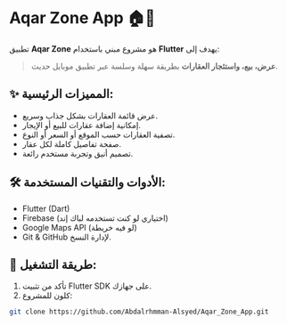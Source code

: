 # Aqar Zone App 🏠📱

تطبيق **Aqar Zone** هو مشروع مبني باستخدام **Flutter** يهدف إلى:
> **عرض، بيع، واستئجار العقارات** بطريقة سهلة وسلسة عبر تطبيق موبايل حديث.

## ✨ المميزات الرئيسية:
- عرض قائمة العقارات بشكل جذاب وسريع.
- إمكانية إضافة عقارات للبيع أو الإيجار.
- تصفية العقارات حسب الموقع أو السعر أو النوع.
- صفحة تفاصيل كاملة لكل عقار.
- تصميم أنيق وتجربة مستخدم رائعة.

## 🛠️ الأدوات والتقنيات المستخدمة:
- Flutter (Dart)
- Firebase (اختياري لو كنت تستخدمه لباك إند)
- Google Maps API (لو فيه خريطة)
- Git & GitHub لإدارة النسخ.

## 🚀 طريقة التشغيل:
1. تأكد من تثبيت Flutter SDK على جهازك.
2. كلون للمشروع:

```bash
git clone https://github.com/Abdalrhmman-Alsyed/Aqar_Zone_App.git
